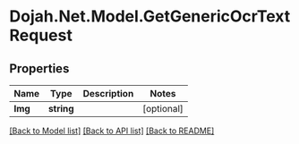 # Dojah.Net.Model.GetGenericOcrTextRequest

## Properties

Name | Type | Description | Notes
------------ | ------------- | ------------- | -------------
**Img** | **string** |  | [optional] 

[[Back to Model list]](../README.md#documentation-for-models) [[Back to API list]](../README.md#documentation-for-api-endpoints) [[Back to README]](../README.md)

